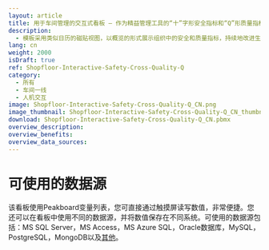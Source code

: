 ```yaml
---
layout: article
title: 用于车间管理的交互式看板 – 作为精益管理工具的“十”字形安全指标和“Q”形质量指标
description: 
  - 模板采用类似日历的磁贴视图，以概览的形式展示组织中的安全和质量指标，持续地改进生产进程。“十”字形安全指标形象地展示工作场所的事故以及人员受伤程度，而“Q”形质量指标则展示了产品质量——从而不断提高生产区域的质量管理水平。您可以通过触摸屏或鼠标调整并保存各个磁贴的值。利用该模板，管理人员和工人都能对整个车间的安全、效率以及生产率了然于胸。
lang: cn
weight: 2000
isDraft: true
ref: Shopfloor-Interactive-Safety-Cross-Quality-Q
category:
  - 所有
  - 车间一线
  - 人机交互
image: Shopfloor-Interactive-Safety-Cross-Quality-Q_CN.png
image_thumbnail: Shopfloor-Interactive-Safety-Cross-Quality-Q_CN_thumbnail.png
download: Shopfloor-Interactive-Safety-Cross-Quality-Q_CN.pbmx
overview_description:
overview_benefits:
overview_data_sources:
---
```


# 可使用的数据源

该看板使用Peakboard变量列表，您可直接通过触摸屏读写数值，非常便捷。您还可以在看板中使用不同的数据源，并将数值保存在不同系统。可使用的数据源包括：MS SQL Server，MS Access，MS Azure SQL，Oracle数据库，MySQL，PostgreSQL，MongoDB以及[其他](https://peakboard.com/en/data-connections/)。
